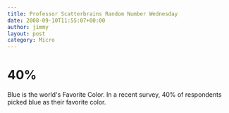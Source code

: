 ```yaml
---
title: Professor Scatterbrains Random Number Wednesday
date: 2008-09-10T11:55:07+00:00
author: jimmy
layout: post
category: Micro
---
```


# 40%

Blue is the world's Favorite Color. In a recent survey, 40% of respondents picked blue as their favorite color.
